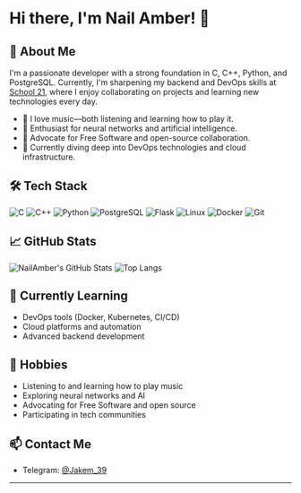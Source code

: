 # Hi there, I'm Nail Amber! 👋

## 🚀 About Me
I'm a passionate developer with a strong foundation in C, C++, Python, and PostgreSQL. Currently, I'm sharpening my backend and DevOps skills at [School 21](https://21-school.ru/), where I enjoy collaborating on projects and learning new technologies every day.

- 🎵 I love music—both listening and learning how to play it.
- 🤖 Enthusiast for neural networks and artificial intelligence.
- 🐧 Advocate for Free Software and open-source collaboration.
- 🌱 Currently diving deep into DevOps technologies and cloud infrastructure.

## 🛠️ Tech Stack

![C](https://img.shields.io/badge/-C-333?style=flat&logo=c)
![C++](https://img.shields.io/badge/-C++-333?style=flat&logo=c%2B%2B)
![Python](https://img.shields.io/badge/-Python-333?style=flat&logo=python)
![PostgreSQL](https://img.shields.io/badge/-PostgreSQL-333?style=flat&logo=postgresql)
![Flask](https://img.shields.io/badge/-Flask-333?style=flat&logo=flask)
![Linux](https://img.shields.io/badge/-Linux-333?style=flat&logo=linux)
![Docker](https://img.shields.io/badge/-Docker-333?style=flat&logo=docker)
![Git](https://img.shields.io/badge/-Git-333?style=flat&logo=git)

## 📈 GitHub Stats

![NailAmber's GitHub Stats](https://github-readme-stats.vercel.app/api?username=NailAmber&show_icons=true&theme=onedark)
![Top Langs](https://github-readme-stats.vercel.app/api/top-langs/?username=NailAmber&layout=compact&theme=onedark)

## 🌱 Currently Learning

- DevOps tools (Docker, Kubernetes, CI/CD)
- Cloud platforms and automation
- Advanced backend development

## 🎸 Hobbies

- Listening to and learning how to play music
- Exploring neural networks and AI
- Advocating for Free Software and open source
- Participating in tech communities

## 📫 Contact Me

- Telegram: [@Jakem_39](https://t.me/Jakem_39)

---

<!--
**NailAmber/NailAmber** is a ✨ _special_ ✨ repository because its `README.md` (this file) appears on your GitHub profile.
-->
